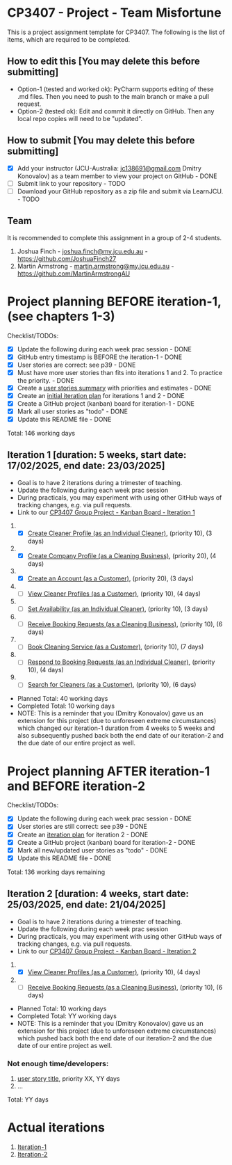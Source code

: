 # CP3407 - Project - Team Misfortune

This is a project assignment template for CP3407. 
The following is the list of items, which are required to be completed.

## How to edit this [You may delete this before submitting]

* Option-1 (tested and worked ok): PyCharm supports editing of these .md files. Then you need to push to the main branch or make a pull request.
* Option-2 (tested ok): Edit and commit it directly on GitHub. Then any local repo copies will need to be "updated".

## How to submit [You may delete this before submitting]

- [x] Add your instructor (JCU-Australia: jc138691@gmail.com Dmitry Konovalov) as a team member to view your project on GitHub - DONE
- [ ] Submit link to your repository - TODO
- [ ] Download your GitHub repository as a zip file and submit via LearnJCU. - TODO

## Team

It is recommended to complete this assignment in a group of 2-4 students.
1. Joshua Finch - joshua.finch@my.jcu.edu.au - https://github.com/JoshuaFinch27
2. Martin Armstrong - martin.armstrong@my.jcu.edu.au - https://github.com/MartinArmstrongAU


# Project planning BEFORE iteration-1, (see chapters 1-3)
Checklist/TODOs: 
- [x] Update the following during each week prac session - DONE
- [x] GitHub entry timestamp is BEFORE the iteration-1 - DONE
- [x] User stories are correct: see p39 - DONE
- [x] Must have more user stories than fits into iterations 1 and 2. To practice the priority. - DONE
- [x] Create a [user stories summary](./user_stories_summary.md) with priorities and estimates - DONE
- [x] Create an [initial iteration plan](./initial_iteration_plan) for iterations 1 and 2 - DONE
- [x] Create a GitHub project (kanban) board for iteration-1 - DONE
- [x] Mark all user stories as "todo" - DONE
- [x] Update this README file - DONE

Total: 146 working days 

## Iteration 1 [duration: 5 weeks, start date: 17/02/2025, end date: 23/03/2025]

* Goal is to have 2 iterations during a trimester of teaching.
* Update the following during each week prac session
* During practicals, you may experiment with using other GitHub ways of tracking changes, e.g. via pull requests.
* Link to our [CP3407 Group Project - Kanban Board - Iteration 1](https://github.com/users/MartinArmstrongAU/projects/11)

1. - [x] [Create Cleaner Profile (as an Individual Cleaner)](./user_stories/user_story_11.md), (priority 10), (3 days)
2. - [x] [Create Company Profile (as a Cleaning Business)](./user_stories/user_story_01.md), (priority 20), (4 days)
3. - [x] [Create an Account (as a Customer)](./user_stories/user_story_21.md), (priority 20), (3 days)
4. - [ ] [View Cleaner Profiles (as a Customer)](./user_stories/user_story_23.md), (priority 10), (4 days)
5. - [ ] [Set Availability (as an Individual Cleaner)](./user_stories/user_story_12.md), (priority 10), (3 days)
6. - [ ] [Receive Booking Requests (as a Cleaning Business)](./user_stories/user_story_05.md), (priority 10), (6 days)
7. - [ ] [Book Cleaning Service (as a Customer)](./user_stories/user_story_24.md), (priority 10), (7 days)
8. - [ ] [Respond to Booking Requests (as an Individual Cleaner)](./user_stories/user_story_13.md), (priority 10), (4 days)
9. - [ ] [Search for Cleaners (as a Customer)](./user_stories/user_story_22.md), (priority 10), (6 days)

* Planned Total: 40 working days  
* Completed Total: 10 working days
* NOTE: This is a reminder that you (Dmitry Konovalov) gave us an extension for this project (due to unforeseen extreme
circumstances) which changed our iteration-1 duration from 4 weeks to 5 weeks and also subsequently pushed back both the
end date of our iteration-2 and the due date of our entire project as well.

# Project planning AFTER iteration-1 and BEFORE iteration-2
Checklist/TODOs: 
- [x] Update the following during each week prac session - DONE
- [x] User stories are still correct: see p39 - DONE
- [x] Create an [iteration plan](./iteration_2_plan) for iteration 2 - DONE
- [x] Create a GitHub project (kanban) board for iteration-2 - DONE
- [x] Mark all new/updated user stories as "todo" - DONE
- [x] Update this README file - DONE

Total: 136 working days remaining

## Iteration 2 [duration: 4 weeks, start date: 25/03/2025, end date: 21/04/2025]

* Goal is to have 2 iterations during a trimester of teaching.
* Update the following during each week prac session
* During practicals, you may experiment with using other GitHub ways of tracking changes, e.g. via pull requests.
* Link to our [CP3407 Group Project - Kanban Board - Iteration 2](https://github.com/users/MartinArmstrongAU/projects/12)

1. - [x] [View Cleaner Profiles (as a Customer)](./user_stories/user_story_23.md), (priority 10), (4 days)
2. - [ ] [Receive Booking Requests (as a Cleaning Business)](./user_stories/user_story_05.md), (priority 10), (6 days)

* Planned Total: 10 working days  
* Completed Total: YY working days
* NOTE: This is a reminder that you (Dmitry Konovalov) gave us an extension for this project (due to unforeseen extreme
circumstances) which pushed back both the end date of our iteration-2 and the due date of our entire project as well.

### Not enough time/developers: 
1. [user story title](./user_stories/user_story_00_template.md), priority XX, YY days 
2. ...

Total: YY days


# Actual iterations
1. [Iteration-1](./iteration_1.md)
2. [Iteration-2](./iteration_2.md)


